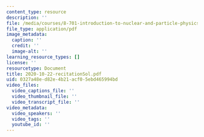 ```yaml
---
content_type: resource
description: ''
file: /media/courses/8-701-introduction-to-nuclear-and-particle-physics-fall-2020/2020-10-22-recitationsol.pdf
file_type: application/pdf
image_metadata:
  caption: ''
  credit: ''
  image-alt: ''
learning_resource_types: []
license: ''
resourcetype: Document
title: 2020-10-22-recitationSol.pdf
uid: 0327a48e-d82e-4b21-acf0-5ebd465994bd
video_files:
  video_captions_file: ''
  video_thumbnail_file: ''
  video_transcript_file: ''
video_metadata:
  video_speakers: ''
  video_tags: ''
  youtube_id: ''
---
```

